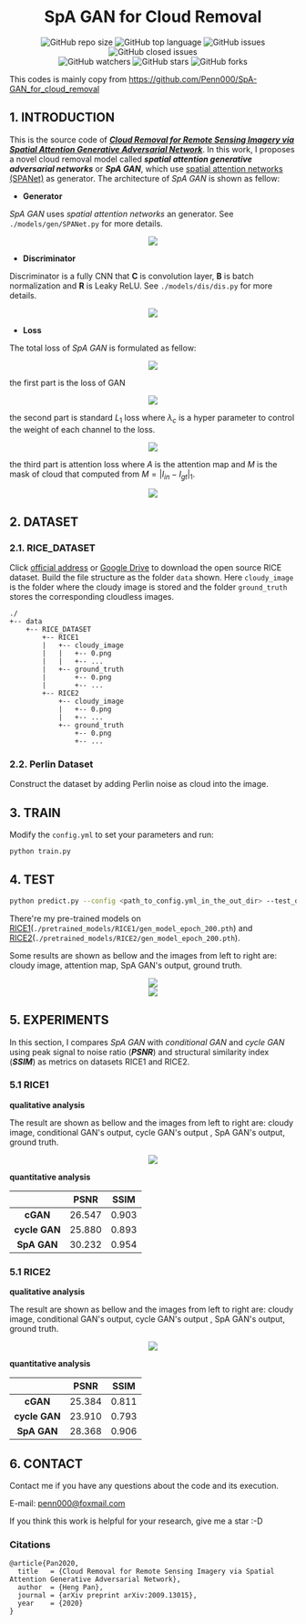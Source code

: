 <div align="center">
<h1>SpA GAN for Cloud Removal</h1>
</div>

<div align="center">
<img alt="GitHub repo size" src="https://img.shields.io/github/repo-size/Penn000/SpA-GAN_for_cloud_removal?color=green"> <img alt="GitHub top language" src="https://img.shields.io/github/languages/top/Penn000/SpA-GAN_for_cloud_removal">  <img alt="GitHub issues" src="https://img.shields.io/github/issues/Penn000/SpA-GAN_for_cloud_removal"> <img alt="GitHub closed issues" src="https://img.shields.io/github/issues-closed/Penn000/SpA-GAN_for_cloud_removal?color=red">
</div>
<div align="center">
<img alt="GitHub watchers" src="https://img.shields.io/github/watchers/Penn000/SpA-GAN_for_cloud_removal?style=social"> <img alt="GitHub stars" src="https://img.shields.io/github/stars/Penn000/SpA-GAN_for_cloud_removal?style=social"> <img alt="GitHub forks" src="https://img.shields.io/github/forks/Penn000/SpA-GAN_for_cloud_removal?style=social">
</div>

This codes is mainly copy from https://github.com/Penn000/SpA-GAN_for_cloud_removal


## 1. INTRODUCTION

This is the source code of [***Cloud Removal for Remote Sensing Imagery via Spatial Attention Generative Adversarial Network***](https://arxiv.org/abs/2009.13015). In this work, I proposes a novel cloud removal model called ***spatial attention generative adversarial networks*** or ***SpA GAN***, which use [spatial attention networks (SPANet)](https://github.com/stevewongv/SPANet) as generator. The architecture of *SpA GAN* is shown as fellow:

- **Generator**

*SpA GAN* uses *spatial attention networks* an generator. See `./models/gen/SPANet.py` for more details.

<div align="center"><img src="./readme_images/SPANet.jpg"></div>

- **Discriminator**

Discriminator is a fully  CNN that **C** is convolution layer, **B** is batch normalization and **R** is Leaky ReLU. See `./models/dis/dis.py` for more details.

<div align="center"><img src="./readme_images/dis.jpg"></div>

- **Loss**

The total loss of *SpA GAN* is formulated as fellow:

<div align="center"><img src="./readme_images/loss_spagan.png"></div>

the first part is the loss of GAN

<div align="center"><img src="./readme_images/loss_cgan.png"></div>

the second part is standard $L_1$ loss where $\lambda_c$ is a hyper parameter to control the weight of each channel to the loss.

<div align="center"><img src="./readme_images/loss_l1.png"></div>

the third part is attention loss where $A$ is the attention map and $M$ is the mask of cloud that computed from $M=|I_{in}-I_{gt}|_1$.

<div align="center"><img src="./readme_images/loss_att.png"></div>

## 2. DATASET

### 2.1. RICE_DATASET

Click [official address](https://github.com/BUPTLdy/RICE_DATASET) or [Google Drive](https://drive.google.com/file/d/1Tsm9qEugNyDKLe4bu06e-2IqEhENu64D/view?usp=sharing) to download the open source RICE dataset. Build the file structure as the folder `data` shown. Here `cloudy_image` is the folder where the cloudy image is stored and the folder `ground_truth` stores the corresponding cloudless images.

```
./
+-- data
    +--	RICE_DATASET
        +-- RICE1
        |   +-- cloudy_image
        |   |   +-- 0.png
        |   |   +-- ...
        |   +-- ground_truth
        |       +-- 0.png
        |       +-- ...
        +-- RICE2
            +-- cloudy_image
            |   +-- 0.png
            |   +-- ...
            +-- ground_truth
                +-- 0.png
                +-- ...
```

### 2.2. Perlin Dataset

Construct the dataset by adding Perlin noise as cloud into the image.

## 3. TRAIN

Modify the `config.yml` to set your parameters and run:

```bash
python train.py
```

## 4. TEST

```bash
python predict.py --config <path_to_config.yml_in_the_out_dir> --test_dir <path_to_a_directory_stored_test_data> --out_dir <path_to_an_output_directory> --pretrained <path_to_a_pretrained_model> --cuda
```

There're my pre-trained models on [RICE1](./pretrained_models/RICE1/)(`./pretrained_models/RICE1/gen_model_epoch_200.pth`) and [RICE2]((./pretrained_models/RICE1/))(`./pretrained_models/RICE2/gen_model_epoch_200.pth`).

Some results are shown as bellow and the images from left to right are: cloudy image, attention map, SpA GAN's output, ground truth.

<div align="center"><img src="./readme_images/test_0000.png"></div>

<div align="center"><img src="./readme_images/test_0026.png"></div>

## 5. EXPERIMENTS

In this section, I compares *SpA GAN* with *conditional GAN* and *cycle GAN* using peak signal to noise ratio (***PSNR***) and structural similarity index (***SSIM***) as metrics on datasets RICE1 and RICE2.

### 5.1 RICE1

**qualitative analysis**

The result are shown as bellow and the images from left to right are: cloudy image, conditional GAN's output, cycle GAN's output , SpA GAN's output, ground truth.

<div align="center"><img src="./readme_images/rice1_result.png"></div>

**quantitative analysis**

|               |  PSNR  | SSIM  |
| :-----------: | :----: | :---: |
|   **cGAN**    | 26.547 | 0.903 |
| **cycle GAN** | 25.880 | 0.893 |
|  **SpA GAN**  | 30.232 | 0.954 |

### 5.1 RICE2

**qualitative analysis**

The result are shown as bellow and the images from left to right are: cloudy image, conditional GAN's output, cycle GAN's output , SpA GAN's output, ground truth.

<div align="center"><img src="./readme_images/rice2_result.png"></div>

**quantitative analysis**

|               |  PSNR  | SSIM  |
| :-----------: | :----: | :---: |
|   **cGAN**    | 25.384 | 0.811 |
| **cycle GAN** | 23.910 | 0.793 |
|  **SpA GAN**  | 28.368 | 0.906 |

## 6. CONTACT

Contact me if you have any questions about the code and its execution.

E-mail: penn000@foxmail.com

If you think this work is helpful for your research, give me a star :-D

### Citations

```
@article{Pan2020,
  title   = {Cloud Removal for Remote Sensing Imagery via Spatial Attention Generative Adversarial Network},
  author  = {Heng Pan},
  journal = {arXiv preprint arXiv:2009.13015},
  year    = {2020}
}
```



